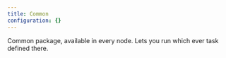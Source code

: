 ```yaml
---
title: Common
configuration: {}
---
```

Common package, available in every node. Lets you run which ever task defined there.